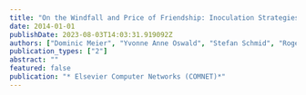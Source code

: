 ```yaml
---
title: "On the Windfall and Price of Friendship: Inoculation Strategies on Social Networks"
date: 2014-01-01
publishDate: 2023-08-03T14:03:31.919092Z
authors: ["Dominic Meier", "Yvonne Anne Oswald", "Stefan Schmid", "Roger Wattenhofer"]
publication_types: ["2"]
abstract: ""
featured: false
publication: "* Elsevier Computer Networks (COMNET)*"
---
```


